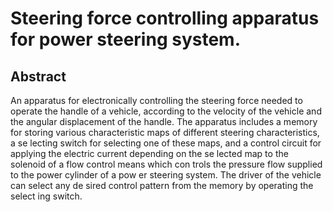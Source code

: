 # Steering force controlling apparatus for power steering system.

## Abstract
An apparatus for electronically controlling the steering force needed to operate the handle of a vehicle, according to the velocity of the vehicle and the angular displacement of the handle. The apparatus includes a memory for storing various characteristic maps of different steering characteristics, a se lecting switch for selecting one of these maps, and a control circuit for applying the electric current depending on the se lected map to the solenoid of a flow control means which con trols the pressure flow supplied to the power cylinder of a pow er steering system. The driver of the vehicle can select any de sired control pattern from the memory by operating the select ing switch.